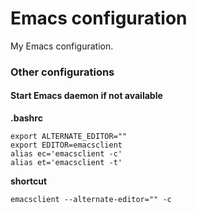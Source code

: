 Emacs configuration
===================

My Emacs configuration.

### Other configurations  ###

#### Start Emacs daemon if not available ####

**.bashrc**

    export ALTERNATE_EDITOR=""
    export EDITOR=emacsclient
    alias ec='emacsclient -c'
    alias et='emacsclient -t'

**shortcut**

    emacsclient --alternate-editor="" -c
